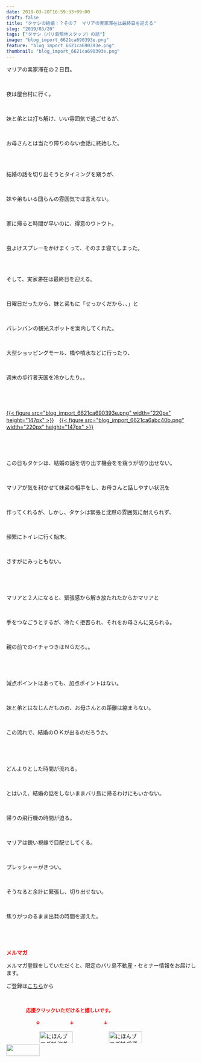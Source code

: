 ```yaml
---
date: 2019-03-20T16:59:33+09:00
draft: false
title: "タケシの結婚！？その７　マリアの実家滞在は最終日を迎える"
slug: "2019/03/20"
tags: ["タケシ（バリ島現地スタッフ）の話"]
image: "blog_import_6621ca690393e.png"
feature: "blog_import_6621ca690393e.png"
thumbnail: "blog_import_6621ca690393e.png"
---
```

<p>マリアの実家滞在の２日目。</p><p> </p><p>夜は屋台村に行く。</p><p> </p><p>妹と弟とは打ち解け、いい雰囲気で過ごせるが、</p><p> </p><p>お母さんとは当たり障りのない会話に終始した。</p><p> </p><p><br/>結婚の話を切り出そうとタイミングを窺うが、</p><p> </p><p>妹や弟もいる団らんの雰囲気では言えない。</p><p> </p><p>家に帰ると時間が早いのに、得意のウトウト。</p><p> </p><p>虫よけスプレーをかけまくって、そのまま寝てしまった。</p><p> </p><p><br/>そして、実家滞在は最終日を迎える。</p><p> </p><p>日曜日だったから、妹と弟もに「せっかくだから、、」と</p><p> </p><p>パレンバンの観光スポットを案内してくれた。</p><p> </p><p>大型ショッピングモール、橋や噴水などに行ったり、</p><p> </p><p>週末の歩行者天国を冷かしたり。。</p><p> </p><p> </p><p><a href="blog_import_6621ca690393e.png">{{< figure src="blog_import_6621ca690393e.png" width="220px" height="147px" >}}</a>　<a href="blog_import_6621ca6abc40b.png">{{< figure src="blog_import_6621ca6abc40b.png" width="220px" height="147px" >}}</a></p><p> </p><p> </p><p>この日もタケシは、結婚の話を切り出す機会をを窺うが切り出せない。</p><p> </p><p>マリアが気を利かせて妹弟の相手をし、お母さんと話しやすい状況を</p><p> </p><p>作ってくれるが、しかし、タケシは緊張と沈黙の雰囲気に耐えられず、</p><p> </p><p>頻繁にトイレに行く始末。</p><p> </p><p>さすがにみっともない。</p><p> </p><p> </p><p>マリアと２人になると、緊張感から解き放たれたからかマリアと</p><p> </p><p>手をつなごうとするが、冷たく拒否られ、それをお母さんに見られる。</p><p> </p><p>親の前でのイチャつきはＮＧだろ。。</p><p> </p><p> </p><p>減点ポイントはあっても、加点ポイントはない。</p><p> </p><p>妹と弟とはなじんだものの、お母さんとの距離は縮まらない。</p><p> </p><p>この流れで、結婚のＯＫが出るのだろうか。</p><p> </p><p> </p><p>どんよりとした時間が流れる。</p><p> </p><p>とはいえ、結婚の話をしないままバリ島に帰るわけにもいかない。</p><p> </p><p>帰りの飛行機の時間が迫る。</p><p> </p><p>マリアは鋭い視線で目配せしてくる。</p><p> </p><p>プレッシャーがきつい。</p><p> </p><p>そうなると余計に緊張し、切り出せない。</p><p> </p><p>焦りがつのるまま出発の時間を迎えた。</p><p> </p><p> </p><p><span style="font-weight: bold;"><span style="color: rgb(255, 0, 0);">メルマガ</span></span></p><p>メルマガ登録をしていただくと、限定のバリ島不動産・セミナー情報をお届けします。</p><p>ご登録は<a href="f9eeVI" target="_blank">こちら</a>から</p><p style="text-align: center;"> </p><p><font color="#ff0000" size="2"><strong>　　　　応援クリックいただけると嬉しいです。</strong></font></p><p><font color="#ff0000" size="2"><strong>　　　　　　↓　　　　　　↓　　　　　　↓</strong></font></p><p><a href="ranking.html?p_cid=01260127" id="&amp;blogmura_banner"><img alt="にほんブログ村 海外生活ブログ バリ島情報へ" border="0" height="31" src="data:image/svg+xml;charset=utf-8,%3Csvg%20xmlns%3D%22http%3A%2F%2Fwww.w3.org%2F2000%2Fsvg%22%20title%3D%22Placeholder%20for%20Images%22%20role%3D%22presentation%22%20viewBox%3D%220%200%2088%2031%22%20%2F%3E" width="88" data-src="//overseas.blogmura.com/bali/img/bali88_31.gif" style="aspect-ratio: auto 88 / 31;"/><noscript><img alt="にほんブログ村 海外生活ブログ バリ島情報へ" border="0" height="31" src="//overseas.blogmura.com/bali/img/bali88_31.gif" width="88"></noscript></a>  <a href="ranking.html?p_cid=01260127" id="&amp;blogmura_banner"><img alt="にほんブログ村 投資ブログ 不動産投資へ" border="0" height="31" src="data:image/svg+xml;charset=utf-8,%3Csvg%20xmlns%3D%22http%3A%2F%2Fwww.w3.org%2F2000%2Fsvg%22%20title%3D%22Placeholder%20for%20Images%22%20role%3D%22presentation%22%20viewBox%3D%220%200%2088%2031%22%20%2F%3E" width="88" data-src="//investment.blogmura.com/hudousantoushi/img/hudousantoushi88_31.gif" style="aspect-ratio: auto 88 / 31;"/><noscript><img alt="にほんブログ村 投資ブログ 不動産投資へ" border="0" height="31" src="//investment.blogmura.com/hudousantoushi/img/hudousantoushi88_31.gif" width="88"></noscript></a> <a href="link.php?1804582" title="人気ブログランキングへ"><img border="0" height="31" src="data:image/svg+xml;charset=utf-8,%3Csvg%20xmlns%3D%22http%3A%2F%2Fwww.w3.org%2F2000%2Fsvg%22%20title%3D%22Placeholder%20for%20Images%22%20role%3D%22presentation%22%20viewBox%3D%220%200%2088%2031%22%20%2F%3E" width="88" data-src="https://blog.with2.net/img/banner/banner_22.gif" style="aspect-ratio: auto 88 / 31;"/><noscript><img border="0" height="31" src="https://blog.with2.net/img/banner/banner_22.gif" width="88"></noscript></a></p><p> </p>

